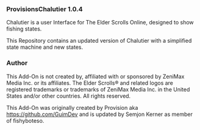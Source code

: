### ProvisionsChalutier 1.0.4

Chalutier is a user Interface for The Elder Scrolls Online, designed to show fishing states.

This Repository contains an updated version of Chalutier with a simplified state machine and new states.

### Author
This Add-On is not created by, affiliated with or sponsored by ZeniMax Media Inc. or its affiliates.
The Elder Scrolls® and related logos are registered trademarks or trademarks of ZeniMax Media Inc. in the United States and/or other countries.
All rights reserved.

This Add-On was originally created by Provision aka https://github.com/GuimDev and is updated by Semjon Kerner as member of fishyboteso.
